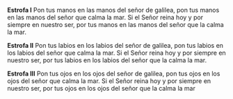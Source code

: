 **Estrofa I**
Pon tus manos en las manos del señor de galilea,
pon tus manos en las manos del señor que calma la mar. 
Si el Señor reina hoy y por siempre en nuestro ser, 
por tus manos en las manos del señor que la calma la mar.

**Estrofa II**
Pon tus labios en los labios del señor de galilea,
pon tus labios en los labios del señor que calma la mar. 
Si el Señor reina hoy y por siempre en nuestro ser, 
por tus labios en los labios del señor que la calma la mar.

**Estrofa III**
Pon tus ojos en los ojos del señor de galilea,
pon tus ojos en los ojos del señor que calma la mar. 
Si el Señor reina hoy y por siempre en nuestro ser, 
por tus ojos en los ojos del señor que la calma la mar